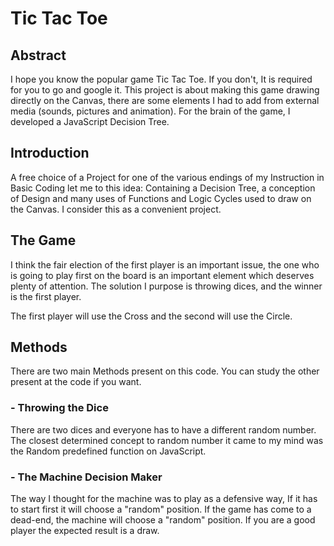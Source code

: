 # Tic Tac Toe

## Abstract
I hope you know the popular game Tic Tac Toe. If you don't, It is required for you to go and google it. This project is about making this game drawing directly on the Canvas, there are some elements I had to add from external media (sounds, pictures and animation). For the brain of the game, I developed a JavaScript Decision Tree.

## Introduction
A free choice of a Project for one of the various endings of my Instruction in Basic Coding let me to this idea: Containing a Decision Tree, a conception of Design and many uses of Functions and Logic Cycles used to draw on the Canvas. I consider this as a convenient project.

## The Game
I think the fair election of the first player is an important issue, the one who is going to play first on the board is an important element which deserves plenty of attention. The solution I purpose is throwing dices, and the winner is the first player.

The first player will use the Cross and the second will use the Circle.

## Methods

There are two main Methods present on this code. You can study the other present at the code if you want.

### - Throwing the Dice
There are two dices and everyone has to have a different random number. The closest determined concept to random number it came to my mind was the Random predefined function on JavaScript.

### - The Machine Decision Maker
The way I thought for the machine was to play as a defensive way, If it has to start first it will choose a "random" position. If the game has come to a dead-end, the machine will choose a "random" position.
If you are a good player the expected result is a draw.
